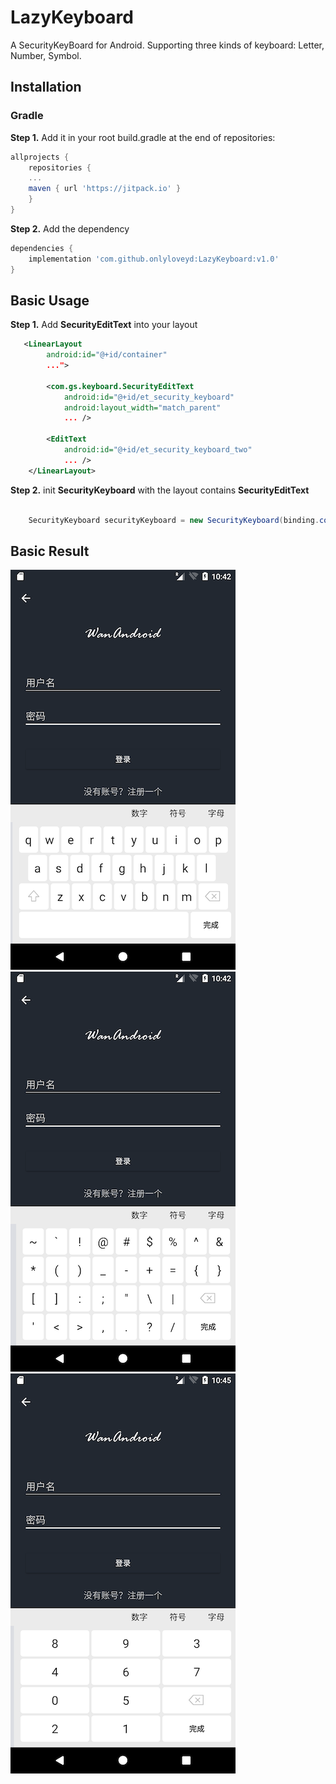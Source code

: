 # LazyKeyboard
A SecurityKeyBoard for Android. Supporting three kinds of keyboard:
Letter, Number, Symbol.

## Installation
### Gradle
**Step 1.** Add it in your root build.gradle at the end of repositories:
```groovy
allprojects {
    repositories {
	...
	maven { url 'https://jitpack.io' }
    }
}
``` 
**Step 2.** Add the dependency
```groovy
dependencies {
    implementation 'com.github.onlyloveyd:LazyKeyboard:v1.0'
}
```

## Basic Usage
**Step 1.** Add **SecurityEditText** into your layout
```xml
   <LinearLayout
        android:id="@+id/container"
        ...">

        <com.gs.keyboard.SecurityEditText
            android:id="@+id/et_security_keyboard"
            android:layout_width="match_parent"
            ... />

        <EditText
            android:id="@+id/et_security_keyboard_two"
            ... />
    </LinearLayout>
```
**Step 2.** init **SecurityKeyboard** with the layout contains **SecurityEditText**
```java

    SecurityKeyboard securityKeyboard = new SecurityKeyboard(binding.container);

```

## Basic Result
![letter](screenshot/letter.png)
![symbol](screenshot/symbol.png)
![number](screenshot/number.png)
